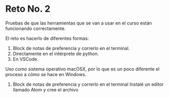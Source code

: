 # Reto No. 2

Pruebas de que las herramientas que se van a usar en el curso están funcionando correctamente.

El reto es hacerlo de diferentes formas:
  1. Block de notas de preferencia y correrlo en el terminal.
  2. Directamente en el intérprete de python.
  3. En VSCode.

Uso como sistema operativo macOSX, por lo que es un poco diferente el proceso a cómo se hace en Windows.

1. Block de notas de preferencia y correrlo en el terminal
   Instalé un editor llamado Atom y cree el archivo
   
